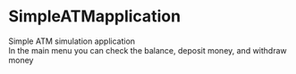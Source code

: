 # SimpleATMapplication

Simple ATM simulation application <br />
In the main menu you can check the balance, deposit money, and withdraw money

